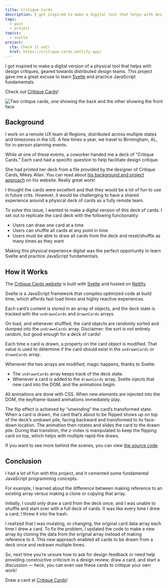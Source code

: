 ```yaml
---
title: Critique Cards
description: I got inspired to make a digital tool that helps with design critiques for distributed teams. This project gave me a great excuse to learn Svelte and practice JavaScript fundamentals.
tags:
  - post
  - project
topics:
  - svelte
project:
  cta: Check it out!
  href: https://critique-cards.netlify.app/
---
```


I got inspired to make a digital version of a physical tool that helps with design critiques, geared towards distributed design teams. This project gave me a great excuse to learn [Svelte](https://svelte.dev/) and practice JavaScript fundamentals.

Check out [Critique Cards]({{project.href}})!

![Two critique cards, one showing the back and the other showing the front face](/assets/critique-cards-post-graphic.jpg)

## Background

I work on a remote UX team at Regions, distributed across multiple states and timezones in the US. A few times a year, we travel to Birmingham, AL, for in-person planning events.

While at one of these events, a coworker handed me a deck of “Critique Cards.” Each card had a specific question to help facilitate design critique.

She had printed her deck from a file provided by the designer of Critique Cards, Mikey Allan. You can read about [his background and project approach](https://mikeyallan.com/work/critique-cards) on his website. Really great work!

I thought the cards were excellent and that they would be a lot of fun to use in future crits. However, it would be challenging to have a shared experience around a physical deck of cards as a fully remote team.

To solve this issue, I wanted to make a digital version of this deck of cards. I set out to replicate the card deck with the following functionality:

- Users can draw one card at a time
- Users can shuffle all cards at any point in time
- Users must be able to draw all cards from the deck and reset/shuffle as many times as they want

Making this physical experience digital was the perfect opportunity to learn Svelte and practice JavaScript fundamentals.

## How it Works

The [Critique Cards website](critique-cards.netlify.app/) is built with [Svelte](https://svelte.dev/) and hosted on [Netlify](https://www.netlify.com/).

Svelte is a JavaScript framework that compiles optimized code at build time, which affords fast load times and highly reactive experiences.

Each card’s content is stored in an array of objects, and the deck state is tracked with the `undrawnCards` and `drawnCards` arrays.

On load, and whenever shuffled, the card objects are randomly sorted and dumped into the `undrawnCards` array. Disclaimer: the sort is not entirely random, but good enough for a deck of cards!

Each time a card is drawn, a property on the card object is modified. That value is used to determine if the card should exist in the `undrawnCards` or `drawnCards` array.

Whenever the two arrays are modified, magic happens, thanks to Svelte:

- The `undrawnCards` array keeps track of the deck state.
- Whenever a card is added to the `drawnCards` array, Svelte injects that new card into the DOM, and the animations begin.

All animations are done with CSS. When new elements are injected into the DOM, the keyframe-based animations immediately play.

The flip effect is achieved by “unwinding” the card’s transformed state. When a card is drawn, the card that’s about to be flipped shows up on top of the deck’s undrawn pile, facing backward and transformed to its face-down location. The animation then rotates and slides the card to the drawn pile. During that transition, the z-index is manipulated to keep the flipping card on top, which helps with multiple rapid-fire draws.

If you want to see more behind the scenes, you can view [the source code](https://github.com/aharvard/crit-cards).

## Conclusion

I had a lot of fun with this project, and it cemented some fundamental JavaScript programming concepts.

For example, I learned about the difference between making reference to an existing array versus making a clone or copying that array.

Initially, I could only draw a card from the deck once, and I was unable to shuffle and start over with a full deck of cards. It was like every time I drew a card; I threw it into the trash.

I realized that I was mutating, or changing, the original card data array each time I drew a card. To fix the problem, I updated the code to make a new array by cloning the data from the original array instead of making reference to it. This new approach enabled all cards to be drawn from a deck once and redrawn multiple times.

So, next time you’re unsure how to ask for design feedback or need help providing constructive criticism in a design review, draw a card, and start a discussion — heck, you can even use these cards to critique your own work!

Draw a card at [Critique Cards]({{project.href}})!
